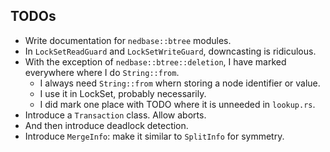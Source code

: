 ## TODOs

* Write documentation for `nedbase::btree` modules.
* In `LockSetReadGuard` and `LockSetWriteGuard`, downcasting is
  ridiculous.
* With the exception of `nedbase::btree::deletion`, I have marked
  everywhere where I do `String::from`.
  * I always need `String::from` whern storing a node identifier or
    value.
  * I use it in LockSet, probably necessarily.
  * I did mark one place with TODO where it is unneeded in `lookup.rs`.
* Introduce a `Transaction` class. Allow aborts.
* And then introduce deadlock detection.
* Introduce `MergeInfo`: make it similar to `SplitInfo` for symmetry.
